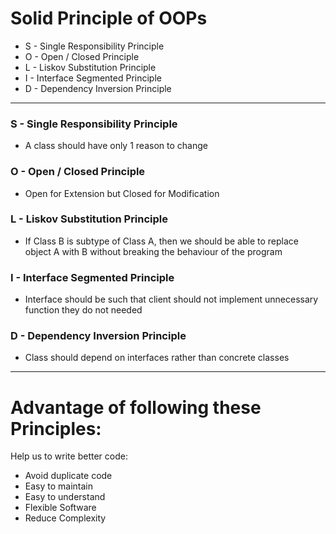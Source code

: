 # Solid Principle of OOPs

* S - Single Responsibility Principle
* O - Open / Closed Principle
* L - Liskov Substitution Principle
* I - Interface Segmented Principle
* D - Dependency Inversion Principle

------------------------------------------

### S - Single Responsibility Principle
* A class should have only 1 reason to change

### O - Open / Closed Principle
* Open for Extension but Closed for Modification

### L - Liskov Substitution Principle
* If Class B is subtype of Class A, then we should be able to replace object A with B without breaking the behaviour of the program

### I - Interface Segmented Principle
* Interface should be such that client should not implement unnecessary function they do not needed

### D - Dependency Inversion Principle
* Class should depend on interfaces rather than concrete classes

------------------------------------------

# Advantage of following these Principles:

Help us to write better code:
* Avoid duplicate code
* Easy to maintain
* Easy to understand
* Flexible Software
* Reduce Complexity